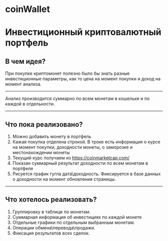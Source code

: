 # coinWallet
Инвестиционный криптовалютный портфель
======================================
В чем идея?
-----------
При покупке криптомонет полезно было бы знать разные инвестиционные параметры, как то цена на момент покупки и доход на момент анализа. 
***
Анализ производится суммарно по всем монетам в кошельке и по каждой в отдельности.
***
Что пока реализовано?
---------------------
1. Можно добавить монету в портфель
2. Кажая покупка отделена строкой. В троке есть информация о курсе на момент покупки, доходности монеты, о заморозке и местонахождении монеты
3. Текущий курс получаем из <https://coinmarketcap.com/>
4. Показан суммарный результат доходности по всем монетам в портфеле
5. Рисуется график гугла дата\доходность. Фиксируется в базе данных о доходности на момент обновления страницы.
***
Что хотелось реализовать?
-------------------------
1. Группировку в таблице по монетам.
2. Суммарная информация об инвестициях по каждой монете
3. Отдельные графики по отдельным выбранным монетам.
4. Операции обмена\перевода\продажи.
5. Фиксация результатов всех сделок.
